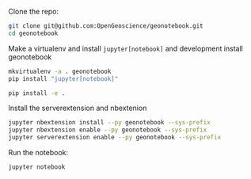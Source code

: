 Clone the repo:
```bash
git clone git@github.com:OpenGeoscience/geonotebook.git
cd geonotebook
```
Make a virtualenv and install ```jupyter[notebook]``` and development install geonotebook
```bash
mkvirtualenv -a . geonotebook
pip install "jupyter[notebook]"

pip install -e .
```

Install the serverextension and nbextenion
```bash
jupyter nbextension install --py geonotebook --sys-prefix
jupyter nbextension enable --py geonotebook --sys-prefix
jupyter serverextension enable --py geonotebook --sys-prefix
```

Run the notebook:
```bash
jupyter notebook

```
